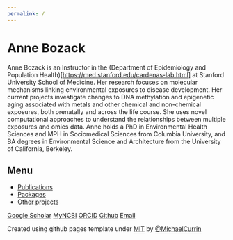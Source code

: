 ```yaml
---
permalink: /
---
```


# **Anne Bozack**

Anne Bozack is an Instructor in the (Department of Epidemiology and Population Health)[https://med.stanford.edu/cardenas-lab.html] at Stanford University School of Medicine. Her research focuses on molecular mechanisms linking environmental exposures to disease development. Her current projects investigate changes to DNA methylation and epigenetic aging associated with metals and other chemical and non-chemical exposures, both prenatally and across the life course. She uses novel computational approaches to understand the relationships between multiple exposures and omics data. Anne holds a PhD in Environmental Health Sciences and MPH in Sociomedical Sciences from Columbia University, and BA degrees in Environmental Science and Architecture from the University of California, Berkeley.

## Menu

- [Publications](publications.md)
- [Packages](packages.md)
- [Other projects](other.md)



[Google Scholar](https://scholar.google.com/citations?user=kSzZe7QAAAAJ)  [MyNCBI](https://www.ncbi.nlm.nih.gov/myncbi/anne.bozack.1/bibliography/public/)  [ORCID](https://orcid.org/0000-0003-0046-5767)  [Github](https://github.com/annebozack)  [Email](mailto:abozack@stanford.edu) 


Created using github pages template under [MIT](/LICENSE) by [@MichaelCurrin](https://github.com/MichaelCurrin)


